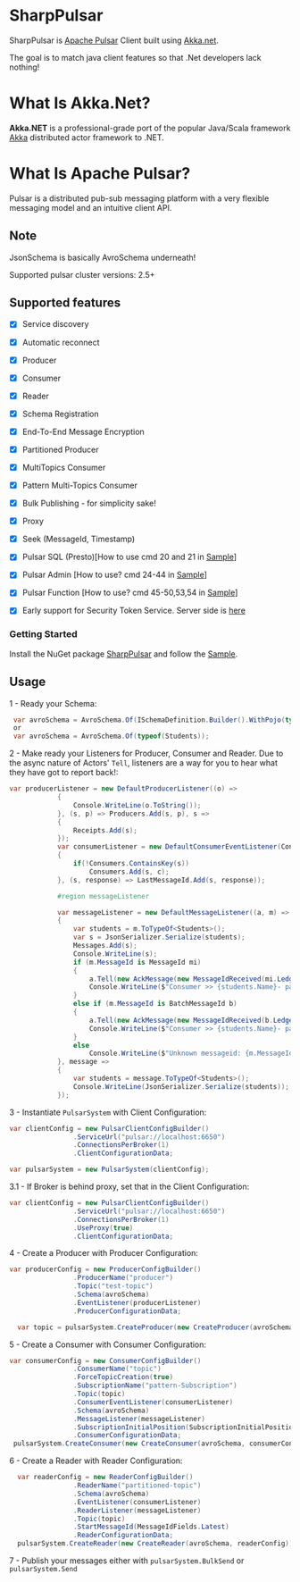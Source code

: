 # SharpPulsar
SharpPulsar is [Apache Pulsar](https://github.com/apache/pulsar) Client built using [Akka.net](https://github.com/akkadotnet/akka.net). 

The goal is to match java client features so that .Net developers lack nothing!

# What Is Akka.Net?
**Akka.NET** is a professional-grade port of the popular Java/Scala framework [Akka](http://akka.io) distributed actor framework to .NET.

# What Is Apache Pulsar?
Pulsar is a distributed pub-sub messaging platform with a very flexible messaging model and an intuitive client API.

## Note
JsonSchema is basically AvroSchema underneath!

Supported pulsar cluster versions: 2.5+

## Supported features
- [X] Service discovery
- [X] Automatic reconnect
- [X] Producer
- [X] Consumer
- [X] Reader
- [X] Schema Registration
- [X] End-To-End Message Encryption
- [X] Partitioned Producer
- [X] MultiTopics Consumer
- [x] Pattern Multi-Topics Consumer
- [x] Bulk Publishing - for simplicity sake!
- [x] Proxy
- [x] Seek (MessageId, Timestamp)
- [x] Pulsar SQL (Presto)[How to use cmd 20 and 21 in [Sample](https://github.com/eaba/SharpPulsar/blob/master/Sample/Program.cs)]
- [x] Pulsar Admin [How to use? cmd 24-44 in [Sample](https://github.com/eaba/SharpPulsar/blob/master/Sample/Program.cs)]
- [x] Pulsar Function [How to use? cmd 45-50,53,54 in [Sample](https://github.com/eaba/SharpPulsar/blob/master/Sample/Program.cs)]
- [x] Early support for Security Token Service. Server side is [here](https://github.com/eaba/PulsarStsProvider)


### Getting Started
Install the NuGet package [SharpPulsar](https://www.nuget.org/packages/SharpPulsar) and follow the [Sample](https://github.com/eaba/SharpPulsar/tree/master/Sample).

## Usage
1 - Ready your Schema:
```csharp
 var avroSchema = AvroSchema.Of(ISchemaDefinition.Builder().WithPojo(typeof(Students)).WithAlwaysAllowNull(false).Build());
 or
 var avroSchema = AvroSchema.Of(typeof(Students));
```
2 - Make ready your Listeners for Producer, Consumer and Reader. Due to the async nature of Actors' `Tell`, listeners are a way 
    for you to hear what they have got to report back!:
    
```csharp
var producerListener = new DefaultProducerListener((o) =>
            {
                Console.WriteLine(o.ToString());
            }, (s, p) => Producers.Add(s, p), s =>
            {
                Receipts.Add(s);
            });
            var consumerListener = new DefaultConsumerEventListener(Console.WriteLine, (s, c) =>
            {
                if(!Consumers.ContainsKey(s))
                    Consumers.Add(s, c);
            }, (s, response) => LastMessageId.Add(s, response));

            #region messageListener

            var messageListener = new DefaultMessageListener((a, m) =>
            {
                var students = m.ToTypeOf<Students>();
                var s = JsonSerializer.Serialize(students);
                Messages.Add(s);
                Console.WriteLine(s);
                if (m.MessageId is MessageId mi)
                {
                    a.Tell(new AckMessage(new MessageIdReceived(mi.LedgerId, mi.EntryId, -1, mi.PartitionIndex)));
                    Console.WriteLine($"Consumer >> {students.Name}- partition: {mi.PartitionIndex}");
                }
                else if (m.MessageId is BatchMessageId b)
                {
                    a.Tell(new AckMessage(new MessageIdReceived(b.LedgerId, b.EntryId, b.BatchIndex, b.PartitionIndex)));
                    Console.WriteLine($"Consumer >> {students.Name}- partition: {b.PartitionIndex}");
                }
                else
                    Console.WriteLine($"Unknown messageid: {m.MessageId.GetType().Name}");
            }, message =>
            {
                var students = message.ToTypeOf<Students>();
                Console.WriteLine(JsonSerializer.Serialize(students));
            });

```
3 - Instantiate `PulsarSystem` with Client Configuration:
```csharp
var clientConfig = new PulsarClientConfigBuilder()
                .ServiceUrl("pulsar://localhost:6650")
                .ConnectionsPerBroker(1)
                .ClientConfigurationData;

var pulsarSystem = new PulsarSystem(clientConfig);
```
3.1 - If Broker is behind proxy, set that in the Client Configuration:
```csharp
var clientConfig = new PulsarClientConfigBuilder()
                .ServiceUrl("pulsar://localhost:6650")
                .ConnectionsPerBroker(1)
                .UseProxy(true)
                .ClientConfigurationData;
```

4 - Create a Producer with Producer Configuration:
```csharp
var producerConfig = new ProducerConfigBuilder()
                .ProducerName("producer")
                .Topic("test-topic")
                .Schema(avroSchema)
                .EventListener(producerListener)
                .ProducerConfigurationData;

  var topic = pulsarSystem.CreateProducer(new CreateProducer(avroSchema, producerConfig));

```

5 - Create a Consumer with Consumer Configuration:
```csharp
var consumerConfig = new ConsumerConfigBuilder()
                .ConsumerName("topic")
                .ForceTopicCreation(true)
                .SubscriptionName("pattern-Subscription")
                .Topic(topic)
                .ConsumerEventListener(consumerListener)
                .Schema(avroSchema)
                .MessageListener(messageListener)
                .SubscriptionInitialPosition(SubscriptionInitialPosition.Latest)
                .ConsumerConfigurationData;
 pulsarSystem.CreateConsumer(new CreateConsumer(avroSchema, consumerConfig, ConsumerType.Single));
```
6 - Create a Reader with Reader Configuration:
```csharp
  var readerConfig = new ReaderConfigBuilder()
                .ReaderName("partitioned-topic")
                .Schema(avroSchema)
                .EventListener(consumerListener)
                .ReaderListener(messageListener)
                .Topic(topic)
                .StartMessageId(MessageIdFields.Latest)
                .ReaderConfigurationData;
  pulsarSystem.CreateReader(new CreateReader(avroSchema, readerConfig));
```
7 - Publish your messages either with `pulsarSystem.BulkSend` or `pulsarSystem.Send`
